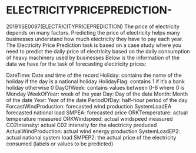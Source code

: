 # ELECTRICITYPRICEPREDICTION-
20191ISE0097(ELECTRICITYPRICEPREDICTION)
The price of electricity depends on many factors. Predicting the price of electricity helps many businesses understand how much electricity they have to pay each year. The Electricity Price Prediction task is based on a case study where you need to predict the daily price of electricity based on the daily consumption of heavy machinery used by businesses
Below is the information of the data we have for the task of forecasting electricity prices:

DateTime: Date and time of the record
Holiday: contains the name of the holiday if the day is a national holiday
HolidayFlag: contains 1 if it’s a bank holiday otherwise 0
DayOfWeek: contains values between 0-6 where 0 is Monday
WeekOfYear: week of the year
Day: Day of the date
Month: Month of the date
Year: Year of the date
PeriodOfDay: half-hour period of the day
ForcastWindProduction: forecasted wind production
SystemLoadEA forecasted national load
SMPEA: forecasted price
ORKTemperature: actual temperature measured
ORKWindspeed: actual windspeed measured
CO2Intensity: actual C02 intensity for the electricity produced
ActualWindProduction: actual wind energy production
SystemLoadEP2: actual national system load
SMPEP2: the actual price of the electricity consumed (labels or values to be predicted)

